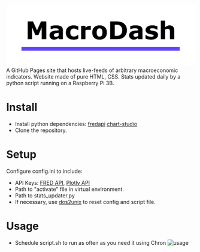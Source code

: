 ![main_logo](https://github.com/CarsonWV/macro-indicator-dashboard/raw/main/assets/MacroDash-logo.png)
A GitHub Pages site that hosts live-feeds of arbitrary macroeconomic indicators. 
Website made of pure HTML, CSS. Stats updated daily by a python script running on a Raspberry Pi 3B.

# Install
* Install python dependencies: [fredapi](https://github.com/mortada/fredapi) [chart-studio](https://pypi.org/project/chart-studio/)
* Clone the repository.

# Setup
Configure config.ini to include:
* API Keys: [FRED API](https://research.stlouisfed.org/docs/api/api_key.html), [Plotly API](https://community.plotly.com/t/how-could-i-get-my-api-key/3088)
* Path to "activate" file in virtual environment.
* Path to stats_updater.py
* If necessary, use [dos2unix](https://linux.die.net/man/1/dos2unix) to reset config and script file.

# Usage
* Schedule script.sh to run as often as you need it using Chron
![usage](https://github.com/carsonwv/macro-indicator-dashboard/blob/main/screenshot-cropped.png?raw=true)
